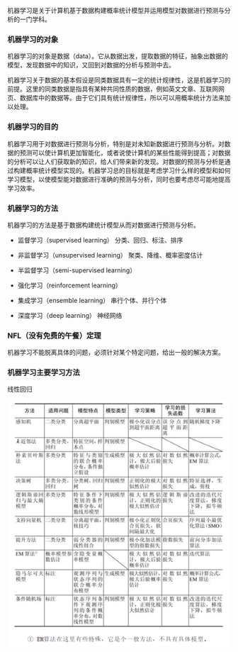 机器学习是关于计算机基于数据构建概率统计模型并运用模型对数据进行预测与分析的一门学科。

### 机器学习的对象
机器学习的对象是数据（data）。它从数据出发，提取数据的特征，抽象出数据的模型，发现数据中的知识，又回到对数据的分析与预测中去。

机器学习关于数据的基本假设是同类数据具有一定的统计规律性，这是机器学习的前提。这里的同类数据是指具有某种共同性质的数据，例如英文文章、互联网网页、数据库中的数据等。由于它们具有统计规律性，所以可以用概率统计方法来加以处理。

### 机器学习的目的

机器学习用于对数据进行预测与分析，特别是对未知新数据进行预测与分析。对数据的预测可以使计算机更加智能化，或者说使计算机的某些性能得到提高；对数据的分析可以让人们获取新的知识，给人们带来新的发现。对数据的预测与分析是通过构建概率统计模型实现的。机器学习总的目标就是考虑学习什么样的模型和如何学习模型，以使模型能对数据进行准确的预测与分析，同时也要考虑尽可能地提高学习效率。

### 机器学习的方法
机器学习的方法是基于数据构建统计模型从而对数据进行预测与分析。

- 监督学习（supervised learning）  分类、回归、标注、排序

- 非监督学习（unsupervised learning）  聚类、降维、概率密度估计

- 半监督学习（semi-supervised learning）

- 强化学习（reinforcement learning）

  

- 集成学习（ensemble learning）  串行个体、并行个体

- 深度学习（deep learning）  神经网络

### NFL（没有免费的午餐）定理

机器学习不能脱离具体的问题，必须针对某个特定问题，给出一般的解决方案。

### 机器学习主要学习方法

线性回归

![1587531646139](机器学习概述.assets/1.png)

